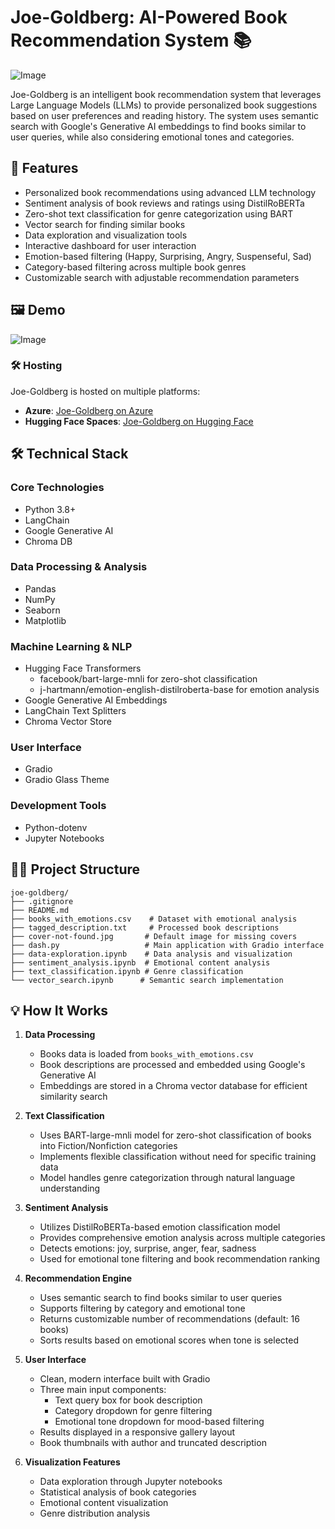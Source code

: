 # Joe-Goldberg: AI-Powered Book Recommendation System 📚
![Image](https://github.com/user-attachments/assets/ebcc0420-c22b-465d-9735-95b68fe4ab39)

Joe-Goldberg is an intelligent book recommendation system that leverages Large Language Models (LLMs) to provide personalized book suggestions based on user preferences and reading history. The system uses semantic search with Google's Generative AI embeddings to find books similar to user queries, while also considering emotional tones and categories.

## 🚀 Features

- Personalized book recommendations using advanced LLM technology
- Sentiment analysis of book reviews and ratings using DistilRoBERTa
- Zero-shot text classification for genre categorization using BART
- Vector search for finding similar books
- Data exploration and visualization tools
- Interactive dashboard for user interaction
- Emotion-based filtering (Happy, Surprising, Angry, Suspenseful, Sad)
- Category-based filtering across multiple book genres
- Customizable search with adjustable recommendation parameters

## 🖼️ Demo
![Image](https://github.com/user-attachments/assets/0ea1c806-d575-4a7d-9cef-6c9c49c7c947)

### 🛠️ Hosting
Joe-Goldberg is hosted on multiple platforms:
- **Azure**: [Joe-Goldberg on Azure](http://joe-goldberg.eastus.cloudapp.azure.com:7860/)  
- **Hugging Face Spaces**: [Joe-Goldberg on Hugging Face](https://huggingface.co/spaces/saumay3105/Joe-Goldberg)

## 🛠️ Technical Stack

### Core Technologies
- Python 3.8+
- LangChain
- Google Generative AI
- Chroma DB

### Data Processing & Analysis
- Pandas
- NumPy
- Seaborn
- Matplotlib

### Machine Learning & NLP
- Hugging Face Transformers
  - facebook/bart-large-mnli for zero-shot classification
  - j-hartmann/emotion-english-distilroberta-base for emotion analysis
- Google Generative AI Embeddings
- LangChain Text Splitters
- Chroma Vector Store

### User Interface
- Gradio
- Gradio Glass Theme

### Development Tools
- Python-dotenv
- Jupyter Notebooks

## 💁️‍🌿 Project Structure

```
joe-goldberg/
├── .gitignore
├── README.md
├── books_with_emotions.csv    # Dataset with emotional analysis
├── tagged_description.txt     # Processed book descriptions
├── cover-not-found.jpg       # Default image for missing covers
├── dash.py                   # Main application with Gradio interface
├── data-exploration.ipynb    # Data analysis and visualization
├── sentiment_analysis.ipynb  # Emotional content analysis
├── text_classification.ipynb # Genre classification
└── vector_search.ipynb      # Semantic search implementation
```

## 💡 How It Works

1. **Data Processing**
   - Books data is loaded from `books_with_emotions.csv`
   - Book descriptions are processed and embedded using Google's Generative AI
   - Embeddings are stored in a Chroma vector database for efficient similarity search

2. **Text Classification**
   - Uses BART-large-mnli model for zero-shot classification of books into Fiction/Nonfiction categories
   - Implements flexible classification without need for specific training data
   - Model handles genre categorization through natural language understanding

3. **Sentiment Analysis**
   - Utilizes DistilRoBERTa-based emotion classification model
   - Provides comprehensive emotion analysis across multiple categories
   - Detects emotions: joy, surprise, anger, fear, sadness
   - Used for emotional tone filtering and book recommendation ranking

4. **Recommendation Engine**
   - Uses semantic search to find books similar to user queries
   - Supports filtering by category and emotional tone
   - Returns customizable number of recommendations (default: 16 books)
   - Sorts results based on emotional scores when tone is selected

5. **User Interface**
   - Clean, modern interface built with Gradio
   - Three main input components:
     - Text query box for book description
     - Category dropdown for genre filtering
     - Emotional tone dropdown for mood-based filtering
   - Results displayed in a responsive gallery layout
   - Book thumbnails with author and truncated description

6. **Visualization Features**
   - Data exploration through Jupyter notebooks
   - Statistical analysis of book categories
   - Emotional content visualization
   - Genre distribution analysis

